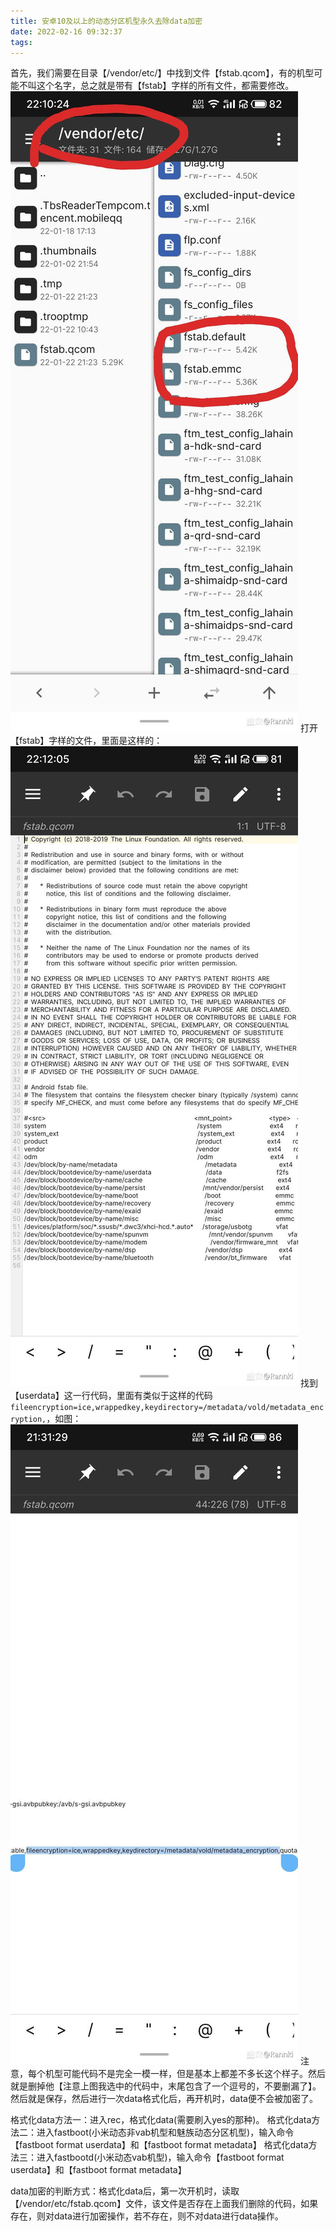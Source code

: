 ```yaml
---
title: 安卓10及以上的动态分区机型永久去除data加密
date: 2022-02-16 09:32:37
tags:
---
```


首先，我们需要在目录【/vendor/etc/】中找到文件【fstab.qcom】，有的机型可能不叫这个名字，总之就是带有【fstab】字样的所有文件，都需要修改。
![](https://raw.githubusercontent.com/Raysamatoken/hexofile/main/img/1294855_7277df1d_0814_1101_134%401080x2400.jpeg.m.jpg)
打开【fstab】字样的文件，里面是这样的：
![](https://raw.githubusercontent.com/Raysamatoken/hexofile/main/img/1294855_2423909d_0814_1105_917%401080x2400.jpeg.m.jpg)
找到【userdata】这一行代码，里面有类似于这样的代码```fileencryption=ice,wrappedkey,keydirectory=/metadata/vold/metadata_encryption,```，如图：
![](https://raw.githubusercontent.com/Raysamatoken/hexofile/main/img/1294855_37b2d9e0_0814_1114_962%401080x2400.jpeg.m.jpg)
注意，每个机型可能代码不是完全一模一样，但是基本上都差不多长这个样子。然后就是删掉他【注意上图我选中的代码中，末尾包含了一个逗号的，不要删漏了】。然后就是保存，然后进行一次data格式化后，再开机时，data便不会被加密了。  

格式化data方法一：进入rec，格式化data(需要刷入yes的那种)。
格式化data方法二：进入fastboot(小米动态非vab机型和魅族动态分区机型)，输入命令【fastboot format userdata】和【fastboot format metadata】
格式化data方法三：进入fastbootd(小米动态vab机型)，输入命令【fastboot format userdata】和【fastboot format metadata】

data加密的判断方式：格式化data后，第一次开机时，读取【/vendor/etc/fstab.qcom】文件，该文件是否存在上面我们删除的代码，如果存在，则对data进行加密操作，若不存在，则不对data进行data操作。
